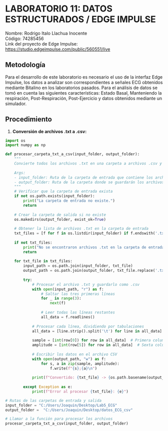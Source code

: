 # **LABORATORIO 11: DATOS ESTRUCTURADOS / EDGE IMPULSE**
Nombre: Rodrigo Italo Llachua Inocente\
Código: 74285456\
Link del proyecto de Edge Impulse: https://studio.edgeimpulse.com/public/560551/live

## **Metodología** 
Para el desarrollo de este laboratorio es necesario el uso de la interfaz Edge Impulse, los datos a analizar son correspondientes a señales ECG obtenidos mediante Bitalino en los laboratorios pasados. Para el análisis de datos se tomó en cuenta las siguientes características: Estado Basal, Manteniendo la respiración, Post-Respiración, Post-Ejercicio y datos obtenidos mediante un simulador.

## **Procedimiento** 
1. **Conversión de archivos .txt a .csv:**


```python
import os
import numpy as np

def procesar_carpeta_txt_a_csv(input_folder, output_folder):
    """
    Convierte todos los archivos .txt en una carpeta a archivos .csv y los guarda en otra carpeta.
    
    Args:
    - input_folder: Ruta de la carpeta de entrada que contiene los archivos .txt.
    - output_folder: Ruta de la carpeta donde se guardarán los archivos .csv.
    """
    # Verificar que la carpeta de entrada exista
    if not os.path.exists(input_folder):
        print("La carpeta de entrada no existe.")
        return
    
    # Crear la carpeta de salida si no existe
    os.makedirs(output_folder, exist_ok=True)
    
    # Obtener la lista de archivos .txt en la carpeta de entrada
    txt_files = [f for f in os.listdir(input_folder) if f.endswith('.txt')]
    
    if not txt_files:
        print("No se encontraron archivos .txt en la carpeta de entrada.")
        return
    
    for txt_file in txt_files:
        input_path = os.path.join(input_folder, txt_file)
        output_path = os.path.join(output_folder, txt_file.replace('.txt', '.csv'))
        
        try:
            # Procesar el archivo .txt y guardarlo como .csv
            with open(input_path, "r") as f:
                # Saltar las tres primeras líneas
                for _ in range(3):
                    next(f)
                
                # Leer todas las líneas restantes
                all_data = f.readlines()
            
            # Procesar cada línea, dividiendo por tabulaciones
            all_data = [line.strip().split('\t') for line in all_data]
            
            sample = [int(row[0]) for row in all_data]  # Primera columna
            amplitude = [int(row[5]) for row in all_data]  # Sexta columna (índice 5)
            
            # Escribir los datos en el archivo CSV
            with open(output_path, "w") as f:
                for s, a in zip(sample, amplitude):
                    f.write(f"{s};{a}\n")
            
            print(f"Convertido: {txt_file} -> {os.path.basename(output_path)}")
        
        except Exception as e:
            print(f"Error al procesar {txt_file}: {e}")

# Rutas de las carpetas de entrada y salida
input_folder = "C:/Users/Joaquin/Desktop/Lab5_ECG"
output_folder =  "C:/Users/Joaquin/Desktop/datos_ECG_csv"

# Llamar a la función para procesar los archivos
procesar_carpeta_txt_a_csv(input_folder, output_folder)
```
